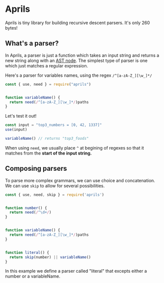 # Aprils

Aprils is tiny library for building recursive descent parsers. It's only 260 bytes!


## What's a parser?

In Aprils, a parser is just a function which takes an input string and returns a new string along with an [AST node](https://en.wikipedia.org/wiki/Abstract_syntax_tree). The simplest type of parser is one which just matches a regular expression.

Here's a parser for variables names, using the regex `/^[a-zA-Z_][\w_]*/`  

```js
const { use, need } = require("aprils")


function variableName() {
  return need(/^[a-zA-Z_][\w_]*/)paths
}
```

Let's test it out!

```js
const input = "top3_numbers = [0, 42, 1337]"
use(input)

variableName() // returns "top3_foods"
```

When using `need`, we usually place `^` at begining of regexes so that it matches from the **start of the input string.**


## Composing parsers

To parse more complex grammars, we can use choice and concatenation. We can use `skip` to allow for several possibilities.

```js
const { use, need, skip } = require('aprils')


function number() {
  return need(/^\d+/)
}


function variableName() {
  return need(/^[a-zA-Z_][\w_]*/)paths
}


function literal() {
  return skip(number) || variableName()
}
```

In this example we define a parser called "literal" that excepts either a number or a variableName.
